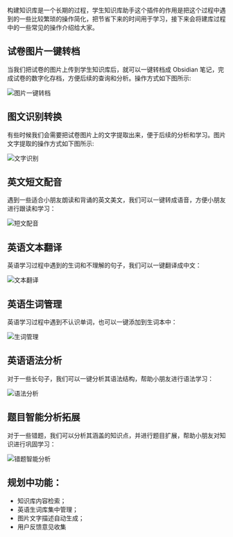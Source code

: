 
构建知识库是一个长期的过程，学生知识库助手这个插件的作用是把这个过程中遇到的一些比较繁琐的操作简化，把节省下来的时间用于学习，接下来会将建库过程中的一些常见的操作介绍给大家。

## 试卷图片一键转档
当我们把试卷的图片上传到学生知识库后，就可以一键转档成 Obsidian 笔记，完成试卷的数字化存档，方便后续的查询和分析。操作方式如下图所示:

![图片一键转档](images/zh/create_note.gif)

## 图文识别转换
有些时候我们会需要把试卷图片上的文字提取出来，便于后续的分析和学习。图片文字提取的操作方式如下图所示:

![文字识别](images/zh/image2text.gif)

## 英文短文配音
遇到一些适合小朋友朗读和背诵的英文美文，我们可以一键转成语音，方便小朋友进行跟读和学习：

![短文配音](images/zh/text2speech.gif)

## 英语文本翻译
英语学习过程中遇到的生词和不理解的句子，我们可以一键翻译成中文：

![文本翻译](images/zh/translate.gif)

## 英语生词管理
英语学习过程中遇到不认识单词，也可以一键添加到生词本中：

![生词管理](images/zh/add_word_bank.gif)

## 英语语法分析
对于一些长句子，我们可以一键分析其语法结构，帮助小朋友进行语法学习：

![语法分析](images/zh/grammar_analysis.gif)

## 题目智能分析拓展
对于一些错题，我们可以分析其涵盖的知识点，并进行题目扩展，帮助小朋友对知识进行巩固学习：

![错题智能分析](images/zh/request_llm.gif)


## 规划中功能：

- 知识库内容检索；
- 英语生词库集中管理；
- 图片文字描述自动生成；
- 用户反馈意见收集